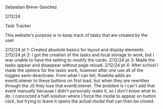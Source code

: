 Sebastian Breve-Sanchez

2/12/24

Task Tracker

This website's purpose is to keep track of tasks that are created by the user.

2/12/24 pt 1: Created absolute basics for layout and display elements. 2/12/24 pt 2: I got the creation of the tasks and local storage to work, but I was unable to have the setting to modify the cards. 2/12/24 pt 3: Made the tasks appear and disappear without page reload. 
2/12/24 pt 4: After school I made the options for the tasks work, however after one use all of the toggles semi-deactivate. From what I can tell, flowbite adds an eventListener to these buttons on first load, but when they are rewritten through the JS they lose that eventListener. The problem is I can't add that event manually because I didn't personally make it, so I don't know what to do. I concocted a half-solution where I force the modal to appear on button click, but trying to leave it opens the actual modal that can then be closed.